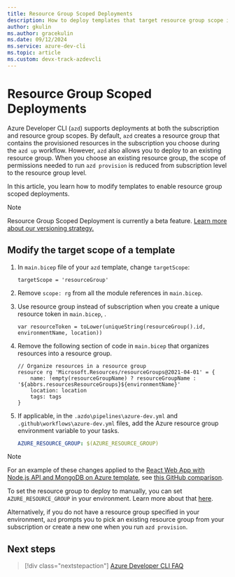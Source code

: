 ```yaml
---
title: Resource Group Scoped Deployments
description: How to deploy templates that target resource group scope instead of subscription scope with the Azure Developer CLI (azd)
author: gkulin
ms.author: gracekulin
ms.date: 09/12/2024
ms.service: azure-dev-cli
ms.topic: article
ms.custom: devx-track-azdevcli
---
```


# Resource Group Scoped Deployments

Azure Developer CLI (`azd`) supports deployments at both the subscription and resource group scopes. By default, `azd` creates a resource group that contains the provisioned resources in the subscription you choose during the `azd up` workflow. However, `azd` also allows you to deploy to an existing resource group. When you choose an existing resource group, the scope of permissions needed to run `azd provision` is reduced from subscription level to the resource group level.

In this article, you learn how to modify templates to enable resource group scoped deployments.

> [!NOTE]
> Resource Group Scoped Deployment is currently a beta feature.
> [Learn more about our versioning strategy.](./feature-versioning.md)

## Modify the target scope of a template

1. In `main.bicep` file of your `azd` template, change `targetScope`:

    ```bicep
    targetScope = 'resourceGroup'
    ```

1. Remove `scope: rg` from all the module references in `main.bicep`.

1. Use resource group instead of subscription when you create a unique resource token in `main.bicep`, .

    ```bicep
    var resourceToken = toLower(uniqueString(resourceGroup().id, environmentName, location))
    ```

1. Remove the following section of code in `main.bicep` that organizes resources into a resource group.

    ```bicep
    // Organize resources in a resource group
    resource rg 'Microsoft.Resources/resourceGroups@2021-04-01' = {
        name: !empty(resourceGroupName) ? resourceGroupName : '${abbrs.resourcesResourceGroups}${environmentName}'
        location: location
        tags: tags
    }
    ```

1. If applicable, in the `.azdo\pipelines\azure-dev.yml` and `.github\workflows\azure-dev.yml` files, add the Azure resource group environment variable to your tasks.

    ```yml
    AZURE_RESOURCE_GROUP: $(AZURE_RESOURCE_GROUP)
    ```

> [!NOTE]
> For an example of these changes applied to the [React Web App with Node.js API and MongoDB on Azure template](https://github.com/Azure-Samples/todo-nodejs-mongo), see [this GitHub comparison](https://github.com/Azure-Samples/todo-nodejs-mongo/compare/main...ellismg:todo-nodejs-mongo:ellismg/move-to-rg-scope).

To set the resource group to deploy to manually, you can set `AZURE_RESOURCE_GROUP` in your environment. Learn more about that [here](./manage-environment-variables.md#user-provided-environment-variables).

Alternatively, if you do not have a resource group specified in your environment, `azd` prompts you to pick an existing resource group from your subscription or create a new one when you run `azd provision`.

## Next steps

> [!div class="nextstepaction"]
> [Azure Developer CLI FAQ](./faq.yml)
